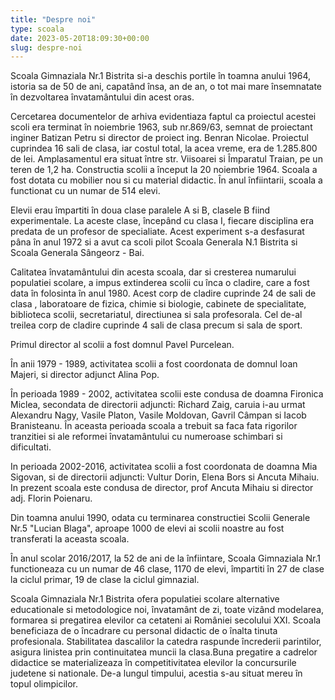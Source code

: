 ```yaml
---
title: "Despre noi"
type: scoala
date: 2023-05-20T18:09:30+00:00
slug: despre-noi
---
```

Scoala Gimnaziala Nr.1 Bistrita si-a deschis portile în toamna anului 1964, istoria sa de 50 de ani, capatând însa, an de an, o tot mai mare însemnatate în dezvoltarea învatamântului din acest oras.

Cercetarea documentelor de arhiva evidentiaza faptul ca proiectul acestei scoli era terminat în noiembrie 1963, sub nr.869/63, semnat de proiectant inginer Batizan Petru si director de proiect ing. Benran Nicolae. Proiectul cuprindea 16 sali de clasa, iar costul total, la acea vreme, era de 1.285.800 de lei. Amplasamentul era situat între str. Viisoarei si Împaratul Traian, pe un teren de 1,2 ha. Constructia scolii a început la 20 noiembrie 1964. Scoala a fost dotata cu mobilier nou si cu material didactic. În anul înfiintarii, scoala a functionat cu un numar de 514 elevi.

Elevii erau împartiti în doua clase paralele A si B, clasele B fiind experimentale. La aceste clase, începând cu clasa I, fiecare disciplina era predata de un profesor de specialiate. Acest experiment s-a desfasurat pâna în anul 1972 si a avut ca scoli pilot Scoala Generala N.1 Bistrita si Scoala Generala Sângeorz - Bai.

Calitatea învatamântului din acesta scoala, dar si cresterea numarului populatiei scolare, a impus extinderea scolii cu înca o cladire, care a fost data în folosinta în anul 1980. Acest corp de cladire cuprinde 24 de sali de clasa , laboratoare de fizica, chimie si biologie, cabinete de specialitate, biblioteca scolii, secretariatul, directiunea si sala profesorala. Cel de-al treilea corp de cladire cuprinde 4 sali de clasa precum si sala de sport.

Primul director al scolii a fost domnul Pavel Purcelean.

În anii 1979 - 1989, activitatea scolii a fost coordonata de domnul Ioan Majeri, si director adjunct Alina Pop.

În perioada 1989 - 2002, activitatea scolii este condusa de doamna Fironica Miclea, secondata de directorii adjuncti: Richard Zaig, caruia i-au urmat Alexandru Nagy, Vasile Platon, Vasile Moldovan, Gavril Câmpan si Iacob Branisteanu. În aceasta perioada scoala a trebuit sa faca fata rigorilor tranzitiei si ale reformei învatamântului cu numeroase schimbari si dificultati.

In perioada 2002-2016, activitatea scolii a fost coordonata de doamna Mia Sigovan, si de directorii adjuncti: Vultur Dorin, Elena Bors si Ancuta Mihaiu. In prezent scoala este condusa de director, prof Ancuta Mihaiu si director adj. Florin Poienaru.

Din toamna anului 1990, odata cu terminarea constructiei Scolii Generale Nr.5 "Lucian Blaga", aproape 1000 de elevi ai scolii noastre au fost transferati la aceasta scoala.

În anul scolar 2016/2017, la 52 de ani de la înfiintare, Scoala Gimnaziala Nr.1 functioneaza cu un numar de 46 clase, 1170 de elevi, împartiti în 27 de clase la ciclul primar, 19 de clase la ciclul gimnazial.

Scoala Gimnaziala Nr.1 Bistrita ofera populatiei scolare alternative educationale si metodologice noi, învatamânt de zi, toate vizând modelarea, formarea si pregatirea elevilor ca cetateni ai României secolului XXI. Scoala beneficiaza de o încadrare cu personal didactic de o înalta tinuta profesionala. Stabilitatea dascalilor la catedra raspunde încrederii parintilor, asigura linistea prin continuitatea muncii la clasa.Buna pregatire a cadrelor didactice se materializeaza în competitivitatea elevilor la concursurile judetene si nationale. De-a lungul timpului, acestia s-au situat mereu în topul olimpicilor.
